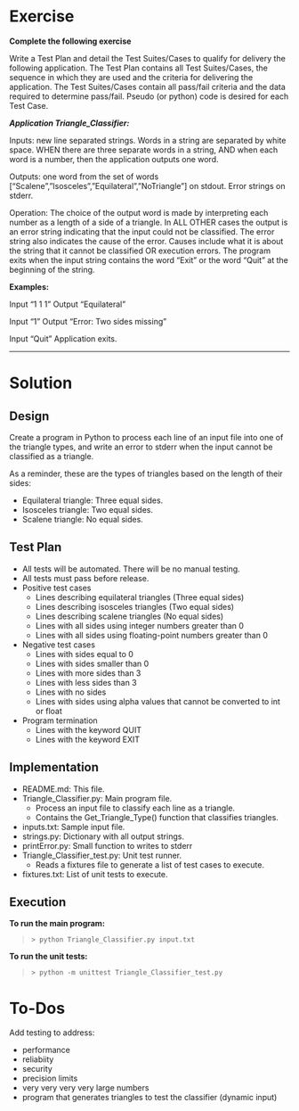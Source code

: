 # Exercise

__Complete the following exercise__

Write a Test Plan and detail the Test Suites/Cases to qualify for delivery the following application. The Test Plan
 contains all Test Suites/Cases, the sequence in which they are used and the criteria for delivering the application.
 The Test Suites/Cases contain all pass/fail criteria and the data required to determine pass/fail. Pseudo (or python)
 code is desired for each Test Case.

__*Application Triangle_Classifier:*__

Inputs: new line separated strings. Words in a string are separated by white space. WHEN there are three separate words
 in a string, AND when each word is a number, then the application outputs one word.

Outputs: one word from the set of words	[“Scalene”,”Isosceles”,”Equilateral”,”NoTriangle”] on stdout. Error strings on
 stderr.

Operation: The choice of the output word is made by interpreting each number as a length of a side of a triangle. In ALL
 OTHER cases the output is an error string indicating that the input could not be classified. The error string also
 indicates the cause of the error. Causes include what it is about the string that it cannot be classified OR execution
 errors. The program exits when the input string contains the word “Exit” or the word “Quit” at the beginning of the
 string.

__Examples:__

Input “1 1 1” Output “Equilateral”

Input “1” Output “Error: Two sides missing”

Input “Quit” Application exits.

___

# Solution

## Design

Create a program in Python to process each line of an input file into one of the triangle types, and write an error to
 stderr when the input cannot be classified as a triangle.

As a reminder, these are the types of triangles based on the length of their sides:

- Equilateral triangle: Three equal sides.
- Isosceles triangle: Two equal sides.
- Scalene triangle: No equal sides.

## Test Plan

- All tests will be automated. There will be no manual testing.
- All tests must pass before release.
- Positive test cases
	- Lines describing equilateral triangles (Three equal sides)
	- Lines describing isosceles triangles (Two equal sides)
	- Lines describing scalene triangles (No equal sides)
	- Lines with all sides using integer numbers greater than 0
	- Lines with all sides using floating-point numbers greater than 0
- Negative test cases
	- Lines with sides equal to 0
	- Lines with sides smaller than 0
	- Lines with more sides than 3
	- Lines with less sides than 3
	- Lines with no sides
	- Lines with sides using alpha values that cannot be converted to int or float
- Program termination
	- Lines with the keyword QUIT
	- Lines with the keyword EXIT

## Implementation

- README.md: This file.
- Triangle_Classifier.py: Main program file.
	- Process an input file to classify each line as a triangle.
	- Contains the Get_Triangle_Type() function that classifies triangles.
- inputs.txt: Sample input file.
- strings.py: Dictionary with all output strings.
- printError.py: Small function to writes to stderr
- Triangle_Classifier_test.py: Unit test runner.
	- Reads a fixtures file to generate a list of test cases to execute.
- fixtures.txt: List of unit tests to execute.

## Execution

__To run the main program:__

> `> python Triangle_Classifier.py input.txt`

__To run the unit tests:__

> `> python -m unittest Triangle_Classifier_test.py`


# To-Dos

Add testing to address:
- performance
- reliabiity
- security
- precision limits
- very very very very large numbers
- program that generates triangles to test the classifier (dynamic input)